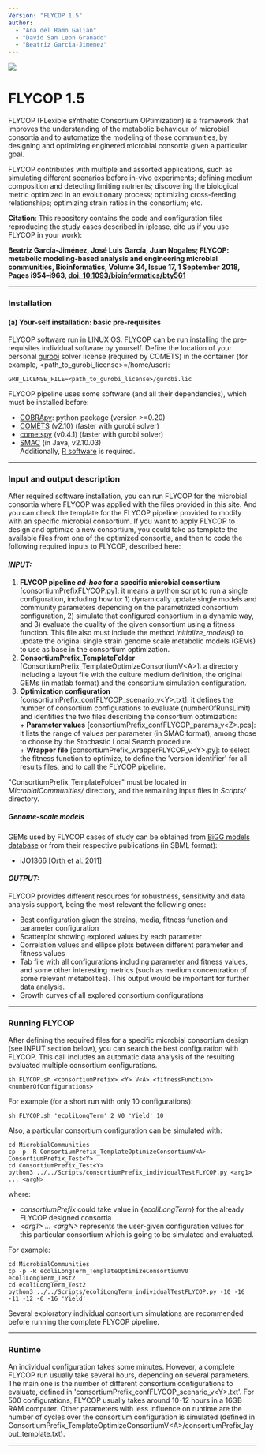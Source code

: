 ```yaml
---
Version: "FLYCOP 1.5"
author:
  - "Ana del Ramo Galian"
  - "David San Leon Granado"
  - "Beatriz Garcia-Jimenez"
---
```


![](FLYCOP_logo.jpg)

# FLYCOP 1.5

FLYCOP (FLexible sYnthetic Consortium OPtimization) is a framework that improves the understanding of the metabolic behaviour of microbial consortia and to automatize the modeling of those communities, by designing and optimizing enginered microbial consortia given a particular goal.

FLYCOP contributes with multiple and assorted applications, such as simulating different scenarios before in-vivo experiments; defining medium composition and detecting limiting nutrients; discovering the biological metric optimized in an evolutionary process; optimizing cross-feeding relationships; optimizing strain ratios in the consortium; etc.

**Citation**: This repository contains the code and configuration files reproducing the study cases described in (please, cite us if you use FLYCOP in your work):

**Beatriz García-Jiménez, José Luis García, Juan Nogales; FLYCOP: metabolic modeling-based analysis and engineering microbial communities, Bioinformatics, Volume 34, Issue 17, 1 September 2018, Pages i954–i963, [doi: 10.1093/bioinformatics/bty561](https://doi.org/10.1093/bioinformatics/bty561)**


***
### Installation

#### (a) Your-self installation: basic pre-requisites

FLYCOP software run in LINUX OS. FLYCOP can be run installing the pre-requisites individual software by yourself. 
Define the location of your personal [gurobi](http://www.gurobi.com/academia/for-universities) solver license (required by COMETS) in the container (for example, \<path_to_gurobi_license\>=/home/user):
```{sh eval=FALSE}
GRB_LICENSE_FILE=<path_to_gurobi_license>/gurobi.lic
```

FLYCOP pipeline uses some software (and all their dependencies), which must be installed before:

* [COBRApy](https://opencobra.github.io/cobrapy/): python package (version >=0.20)  
* [COMETS](http://www.bu.edu/segrelab/comets/) (v2.10) (faster with gurobi solver)  
* [cometspy](http://www.bu.edu/segrelab/cometspy/) (v0.4.1) (faster with gurobi solver)
* [SMAC](http://www.cs.ubc.ca/labs/beta/Projects/SMAC/) (in Java, v2.10.03)   
Additionally, [R software](https://www.r-project.org/) is required.

***
### Input and output description

After required software installation, you can run FLYCOP for the microbial consortia where FLYCOP was applied with the files provided in this site. And you can check the template for the FLYCOP pipeline provided to modify with an specific microbial consortium.
If you want to apply FLYCOP to design and optimize a new consortium, you could take as template the available files from one of the optimized consortia, and then to code the following required inputs to FLYCOP, described here:

####  *INPUT:*
  
  1. **FLYCOP pipeline _ad-hoc_ for a specific microbial consortium** [consortiumPrefixFLYCOP.py]: it means a python script to run a single configuration, including how to: 1) dynamically update single models and community parameters depending on the parametrized consortium configuration, 2) simulate that configured consortium in a dynamic way, and 3) evaluate the quality of the given consortium using a fitness function. This file also must include the method *initialize_models()* to update the original single strain genome scale metabolic models (GEMs) to use as base in the consortium optimization.
  2. **ConsortiumPrefix_TemplateFolder** [ConsortiumPrefix_TemplateOptimizeConsortiumV\<A>]: a directory including a layout file with the culture medium definition, the original GEMs (in matlab format) and the consortium simulation configuration.
  3. **Optimization configuration** [consortiumPrefix_confFLYCOP_scenario_v\<Y>.txt]: it defines the number of consortium configurations to evaluate (numberOfRunsLimit) and identifies the two files describing the consortium optimization:  
    + **Parameter values** [consortiumPrefix_confFLYCOP_params_v\<Z>.pcs]: it lists the range of values per parameter (in SMAC format), among those to choose by the Stochastic Local Search procedure.  
    + **Wrapper file** [consortiumPrefix_wrapperFLYCOP_v\<Y>.py]: to select the fitness function to optimize, to define the 'version identifier' for all results files, and to call the FLYCOP pipeline.  
  
"ConsortiumPrefix_TemplateFolder" must be located in *MicrobialCommunities/* directory, and the remaining input files in *Scripts/* directory.

##### Genome-scale models

GEMs used by FLYCOP cases of study can be obtained from [BiGG models database](http://bigg.ucsd.edu/) or from their respective publications (in SBML format):  

* iJO1366 [[Orth et al.,2011]](https://doi.org/10.1038/msb.2011.65)  

####  *OUTPUT:*  
FLYCOP provides different resources for robustness, sensitivity and data analysis support, being the most relevant the following ones:  

* Best configuration given the strains, media, fitness function and parameter configuration  
* Scatterplot showing explored values by each parameter  
* Correlation values and ellipse plots between different parameter and fitness values 
* Tab file with all configurations including parameter and fitness values, and some other interesting metrics (such as medium concentration of some relevant metabolites). This output would be important for further data analysis.  
* Growth curves of all explored consortium configurations  

***
### Running FLYCOP
After defining the required files for a specific microbial consortium design (see INPUT section below), you can search the best configuration with FLYCOP. This call includes an automatic data analysis of the resulting evaluated multiple consortium configurations.
```{sh eval=FALSE}
sh FLYCOP.sh <consortiumPrefix> <Y> V<A> <fitnessFunction> <numberOfConfigurations>
```
For example (for a short run with only 10 configurations):
```{sh eval=FALSE}
sh FLYCOP.sh 'ecoliLongTerm' 2 V0 'Yield' 10
```

Also, a particular consortium configuration can be simulated with:
```{sh eval=FALSE}
cd MicrobialCommunities
cp -p -R ConsortiumPrefix_TemplateOptimizeConsortiumV<A> ConsortiumPrefix_Test<Y>
cd ConsortiumPrefix_Test<Y>
python3 ../../Scripts/consortiumPrefix_individualTestFLYCOP.py <arg1> ... <argN>
```
where:

* *consortiumPrefix* could take value in {*ecoliLongTerm*} for the already FLYCOP designed consortia
* *\<arg1> ... \<argN>* represents the user-given configuration values for this particular consortium which is going to be simulated and evaluated.  

For example:
```{sh eval=FALSE}
cd MicrobialCommunities
cp -p -R ecoliLongTerm_TemplateOptimizeConsortiumV0 ecoliLongTerm_Test2
cd ecoliLongTerm_Test2
python3 ../../Scripts/ecoliLongTerm_individualTestFLYCOP.py -10 -16 -11 -12 -6 -16 'Yield'
```

Several exploratory individual consortium simulations are recommended before running the complete FLYCOP pipeline.

***
### Runtime

An individual configuration takes some minutes. However, a complete FLYCOP run usually take several hours, depending on several parameters. The main one is the number of different consortium configurations to evaluate, defined in 'consortiumPrefix_confFLYCOP_scenario_v\<Y>.txt'. For 500 configurations, FLYCOP usually takes around 10-12 hours in a 16GB RAM computer. Other parameters with less influence on runtime are the number of cycles over the consortium configuration is simulated (defined in ConsortiumPrefix_TemplateOptimizeConsortiumV\<A>/consortiumPrefix_layout_template.txt).

***



